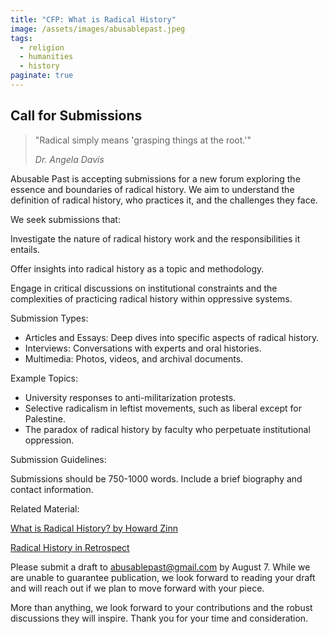 ```yaml
---
title: "CFP: What is Radical History"
image: /assets/images/abusablepast.jpeg
tags:
  - religion
  - humanities
  - history
paginate: true   
---
```

Call for Submissions
--------------------
>
> "Radical simply means 'grasping things at the root.'"
>
> *Dr. Angela Davis*

Abusable Past is accepting submissions for a new forum exploring the essence and boundaries of radical history. We aim to understand the definition of radical history, who practices it, and the challenges they face. 

We seek submissions that: 

Investigate the nature of radical history work and the responsibilities it entails. 

Offer insights into radical history as a topic and methodology. 

Engage in critical discussions on institutional constraints and the complexities of practicing radical history within oppressive systems. 

Submission Types: 

-   Articles and Essays: Deep dives into specific aspects of radical history. 
-   Interviews: Conversations with experts and oral histories. 
-   Multimedia: Photos, videos, and archival documents. 

Example Topics: 

-   University responses to anti-militarization protests. 
-   Selective radicalism in leftist movements, such as liberal except for Palestine.
-   The paradox of radical history by faculty who perpetuate institutional oppression.

Submission Guidelines: 

Submissions should be 750-1000 words. Include a brief biography and contact information. 

Related Material: 

[What is Radical History? by Howard Zinn](https://www.historyisaweapon.com/defcon1/zinnwhatisradicalhistory.html) 

[Radical History in Retrospect](https://muse.jhu.edu/article/30205/pdf) 

Please submit a draft to <abusablepast@gmail.com> by August 7. While we are unable to guarantee publication, we look forward to reading your draft and will reach out if we plan to move forward with your piece. 

More than anything, we look forward to your contributions and the robust discussions they will inspire. Thank you for your time and consideration.